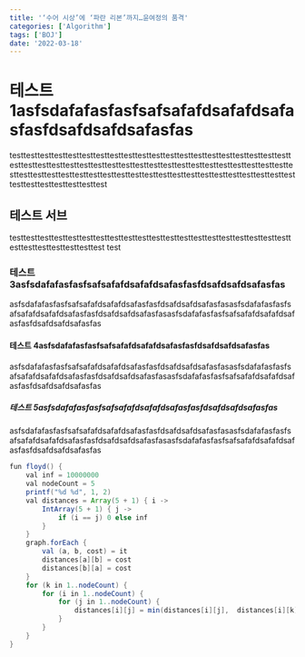 ```yaml
---
title: '‘수어 시상’에 ‘파란 리본’까지…윤여정의 품격'
categories: ['Algorithm']
tags: ['BOJ']
date: '2022-03-18'
---
```


# 테스트 1asfsdafafasfasfsafsafafdsafafdsafasfasfdsafdsafdsafasfas

testtesttesttesttesttesttesttesttesttesttesttesttesttesttesttesttesttesttesttesttesttesttesttesttesttesttesttesttesttesttesttesttesttesttesttesttesttesttesttesttesttesttesttesttesttesttesttesttesttesttesttesttesttesttesttesttesttesttesttesttesttesttesttesttesttesttesttest

## 테스트 서브

testtesttesttesttesttesttesttesttesttesttesttesttesttesttesttesttesttesttesttesttesttesttesttesttesttesttest
test

### 테스트 3asfsdafafasfasfsafsafafdsafafdsafasfasfdsafdsafdsafasfas

asfsdafafasfasfsafsafafdsafafdsafasfasfdsafdsafdsafasfasasfsdafafasfasfsafsafafdsafafdsafasfasfdsafdsafdsafasfasasfsdafafasfasfsafsafafdsafafdsafasfasfdsafdsafdsafasfas

#### 테스트 4asfsdafafasfasfsafsafafdsafafdsafasfasfdsafdsafdsafasfas

asfsdafafasfasfsafsafafdsafafdsafasfasfdsafdsafdsafasfasasfsdafafasfasfsafsafafdsafafdsafasfasfdsafdsafdsafasfasasfsdafafasfasfsafsafafdsafafdsafasfasfdsafdsafdsafasfas

##### 테스트 5asfsdafafasfasfsafsafafdsafafdsafasfasfdsafdsafdsafasfas

asfsdafafasfasfsafsafafdsafafdsafasfasfdsafdsafdsafasfasasfsdafafasfasfsafsafafdsafafdsafasfasfdsafdsafdsafasfasasfsdafafasfasfsafsafafdsafafdsafasfasfdsafdsafdsafasfas

```java {numberLines, 1, 3-4}
fun floyd() {
    val inf = 10000000
    val nodeCount = 5
    printf("%d %d", 1, 2)
    val distances = Array(5 + 1) { i ->
        IntArray(5 + 1) { j ->
            if (i == j) 0 else inf
        }
    }
    graph.forEach {
        val (a, b, cost) = it
        distances[a][b] = cost
        distances[b][a] = cost
    }
    for (k in 1..nodeCount) {
        for (i in 1..nodeCount) {
            for (j in 1..nodeCount) {
                distances[i][j] = min(distances[i][j],  distances[i][k] + distances[k][j])
            }
        }
    }
}
```
